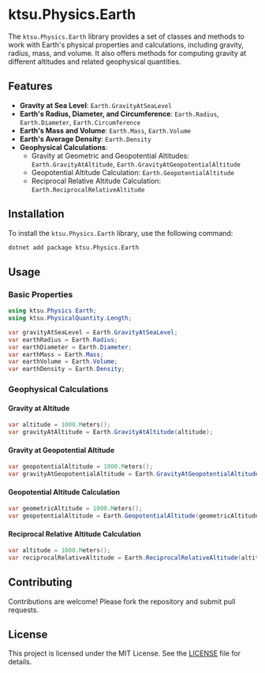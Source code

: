 # ktsu.Physics.Earth

The `ktsu.Physics.Earth` library provides a set of classes and methods to work with Earth's physical properties and calculations, including gravity, radius, mass, and volume. It also offers methods for computing gravity at different altitudes and related geophysical quantities.

## Features

- **Gravity at Sea Level**: `Earth.GravityAtSeaLevel`
- **Earth's Radius, Diameter, and Circumference**: `Earth.Radius`, `Earth.Diameter`, `Earth.Circumference`
- **Earth's Mass and Volume**: `Earth.Mass`, `Earth.Volume`
- **Earth's Average Density**: `Earth.Density`
- **Geophysical Calculations**:
  - Gravity at Geometric and Geopotential Altitudes: `Earth.GravityAtAltitude`, `Earth.GravityAtGeopotentialAltitude`
  - Geopotential Altitude Calculation: `Earth.GeopotentialAltitude`
  - Reciprocal Relative Altitude Calculation: `Earth.ReciprocalRelativeAltitude`

## Installation

To install the `ktsu.Physics.Earth` library, use the following command:

```sh
dotnet add package ktsu.Physics.Earth
```

## Usage

### Basic Properties

```csharp
using ktsu.Physics.Earth;
using ktsu.PhysicalQuantity.Length;

var gravityAtSeaLevel = Earth.GravityAtSeaLevel;
var earthRadius = Earth.Radius;
var earthDiameter = Earth.Diameter;
var earthMass = Earth.Mass;
var earthVolume = Earth.Volume;
var earthDensity = Earth.Density;
```

### Geophysical Calculations

#### Gravity at Altitude

```csharp
var altitude = 1000.Meters();
var gravityAtAltitude = Earth.GravityAtAltitude(altitude);
```

#### Gravity at Geopotential Altitude

```csharp
var geopotentialAltitude = 1000.Meters();
var gravityAtGeopotentialAltitude = Earth.GravityAtGeopotentialAltitude(geopotentialAltitude);
```

#### Geopotential Altitude Calculation

```csharp
var geometricAltitude = 1000.Meters();
var geopotentialAltitude = Earth.GeopotentialAltitude(geometricAltitude);
```

#### Reciprocal Relative Altitude Calculation

```csharp
var altitude = 1000.Meters();
var reciprocalRelativeAltitude = Earth.ReciprocalRelativeAltitude(altitude);
```

## Contributing

Contributions are welcome! Please fork the repository and submit pull requests.

## License

This project is licensed under the MIT License. See the [LICENSE](LICENSE) file for details.
